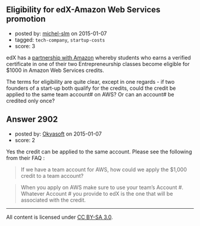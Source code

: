 ## Eligibility for edX-Amazon Web Services promotion

- posted by: [michel-slm](https://stackexchange.com/users/226453/michel-slm) on 2015-01-07
- tagged: `tech-company`, `startup-costs`
- score: 3

edX has a [partnership with Amazon](https://www.edx.org/AWS-activate) whereby students who earns a verified certificate in one of their two Entrepreneurship classes become eligible for $1000 in Amazon Web Services credits.

The terms for eligibility are quite clear, except in one regards - if two founders of a start-up both qualify for the credits, could the credit be applied to the same team account# on AWS? Or can an account# be credited only once?


## Answer 2902

- posted by: [Okyasoft](https://stackexchange.com/users/294248/okyasoft) on 2015-01-07
- score: 2

Yes the credit can be applied to the same account. Please see the following from their FAQ :

> If we have a team account for AWS, how could we apply the $1,000 credit to a team account?

> When you apply on AWS make sure to use your team’s Account #. Whatever Account # you provide to edX is the one that will be associated with the credit.



---

All content is licensed under [CC BY-SA 3.0](https://creativecommons.org/licenses/by-sa/3.0/).
